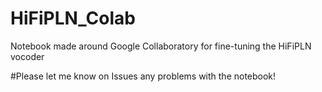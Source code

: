 # HiFiPLN_Colab
Notebook made around Google Collaboratory for fine-tuning the HiFiPLN vocoder

#Please let me know on Issues any problems with the notebook!

